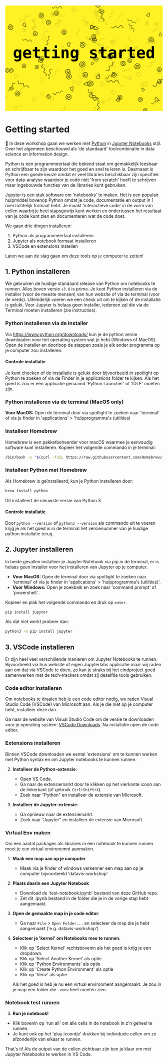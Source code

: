 ![Guide Banner](https://raw.githubusercontent.com/cmda-tt/datavis-api-workshop/main/images/guide-banner.svg)

# Getting started

👋 In deze workshop gaan we werken met [Python](https://www.python.org/) in [Jupyter Notebooks](https://jupyter.org/) stijl. Over het algemeen beschouwd als 'de standaard' toolcombinatie in data science en information design.

Python is een programmeertaal die bekend staat om gemakkelijk leesbaar en schrijfbaar te zijn waardoor het goed en snel te leren is. Daarnaast is Python een goede keuze omdat er veel libraries beschikbaar zijn specifiek voor data-analyse waardoor je code niet 'from scratch' hoeft te schrijven maar ingebouwde functies van de libraries kunt gebruiken.

Jupyter is een stuk software om 'notebooks' te maken. Het is een populair hulpmiddel bovenop Python omdat je code, documentatie en output in 1 overzichtelijk formaat hebt. Je maakt 'interactieve code' in de vorm van cellen waarbij je heel stapsgewijs kunt werken en ondertussen het resultaat van je code kunt zien en documenteren wat de code doet.

We gaan drie dingen installeren:

1. Python als programmeertaal installeren
2. Jupyter als notebook formaat installeren
3. VSCode en extensions instellen

Laten we aan de slag gaan om deze tools op je computer te zetten!

## 1. Python installeren

We gebruiken de huidige standaard release van Python om notebooks te runnen. Alles boven versie `+3.8` is prima. Je kunt Python installeren via de installer (voor de meeste mensen) van hun website of via de terminal (voor de nerds). Uiteindelijk voeren we een check uit om te kijken of de installatie is gelukt. Voor Jupyter is helaas geen installer, iedereen zal die via de Terminal moeten installeren (zie instructies).

### Python installeren via de installer

Via https://www.python.org/downloads/ kun je de python versie downloaden voor het operating system wat je hebt (Windows of MacOS). Open de installer en doorloop de stappen zoals je elk ander programma op je computer zou installeren.

#### Controle installatie

Je kunt checken of de installatie is gelukt door bijvoorbeeld in spotlight op Python te zoeken of via de Finder in je applications folder te kijken. Als het goed is zou er een applicatie genaamd 'Python Launcher' of 'IDLE' moeten zijn.

### Python installeren via de terminal (MacOS only)

**Voor MacOS:** Open de terminal door via spotlight te zoeken naar 'terminal' of via je finder in 'applications' > 'hulpprogramma's (utilities)

### **Installeer Homebrew**

Homebrew is een pakketbeheerder voor macOS waarmee je eenvoudig software kunt installeren. Kopieer het volgende commando in je terminal:

```bash
/bin/bash -c "$(curl -fsSL https://raw.githubusercontent.com/Homebrew/install/HEAD/install.sh)"
```

### **Installeer Python met Homebrew**

Als Homebrew is geïnstalleerd, kun je Python installeren door:

```bash
brew install python
```

Dit installeert de nieuwste versie van Python 3.

#### Controle installatie

Door `python --version` of `python3 --version` als commando uit te voeren krijg je als het goed is in de terminal het versienummer van je huidige python installatie terug.

## 2. Jupyter installeren

In beide gevallen installeer je Jupyter Notebook via pip in de terminal, er is helaas geen installer voor het installeren van Jupyter op je computer.

- **Voor MacOS:** Open de terminal door via spotlight te zoeken naar 'terminal' of via je finder in 'applications' > 'hulpprogramma's (utilities)'.
- **Voor Windows:** Open je zoekbalk en zoek naar 'command prompt' of 'powershell'.

Kopieer en plak het volgende commando en druk op `enter`.

```bash
pip install jupyter
```

Als dat niet werkt probeer dan:

```bash
python3 -m pip install jupyter
```

## 3. VSCode installeren

Er zijn heel veel verschillende manieren om Jupyter Notebooks te runnen. Bijvoorbeeld via hun website of eigen Jupyterlabs applicatie maar wij raden aan om dat via VSCode te doen, zo kan je straks bij het eindproject goed samenwerken met de tech-trackers omdat zij dezelfde tools gebruiken.

### Code editor installeren

Om notebooks te draaien heb je een code editor nodig, we raden Visual Studio Code (VSCode) van Microsoft aan. Als je die niet op je computer hebt, installeer deze dan.

Ga naar de website van Visual Studio Code om de versie te downloaden voor je operating system:
[VSCode Downloads](https://code.visualstudio.com/Download). Na installatie open de code editor.

### Extensions installeren

Binnen VSCode downloaden we eental 'extensions' om te kunnen werken met Python syntax en om Jupyter notebooks te kunnen runnen.

2. **Installeer de Python-extensie**:

   - Open VS Code.
   - Ga naar de extensiemarkt door te klikken op het vierkante icoon aan de linkerkant (of gebruik `Ctrl+Shift+X`).
   - Zoek naar "Python" en installeer de extensie van Microsoft.

3. **Installeer de Jupyter-extensie**:
   - Ga opnieuw naar de extensiemarkt.
   - Zoek naar "Jupyter" en installeer de extensie van Microsoft.

### Virtual Env maken

Om een aantal packages als libraries in een notebook te kunnen runnen moet je een virtual environemnt aanmaken.

1. **Maak een map aan op je computer**

   - Maak via je finder of windows verkenner een map aan op je computer bijvoorbeeld 'datavis-workshop'

2. **Plaats daarin een Jupyter Notebook**

    - Download de 'test-notebook.ipynb' bestand van deze GitHub repo.
    - Zet dit .ipynb bestand in de folder die je in de vorige stap hebt aangemaakt.

1. **Open de gemaakte map in je code editor**:

   - Ga naar `File` > `Open Folder...` en selecteer de map die je hebt aangemaakt ('e.g. datavis-workshop')

2. **Selecteer je 'kernel' om Notebooks mee te runnen.**

   - Klik op 'Select Kernel' rechtsbovenin als het goed is krijg je een dropdown. 
   - Klik op 'Select Another Kernel' als optie
   - Klik op 'Python Environments' als optie
   - Klik op 'Create Python Environment' als optie
   - Klik op 'Venv' als optie

   Als het goed is heb je nu een virtual environment aangemaakt. Je zou in je map een folder die `.venv` heet moeten zien.

### Notebook test runnen

3. **Run je notebook!**

- Klik bovenin op 'run all' om alle cells in de notebook in z'n geheel te runnen.
- Je kunt ook op het 'play icoontje' drukken bij individuele cellen om ze afzonderlijk van elkaar te runnen.

That's it! Als de output van de cellen zichtbaar zijn ben je klaar om met Jupyter Notebooks te werken in VS Code.
